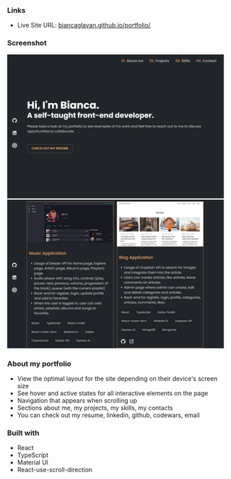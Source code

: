 ### Links

- Live Site URL: [biancaglavan.github.io/portfolio/](https://biancaglavan.github.io/portfolio/)

### Screenshot

![](./public/images/Capture1.PNG)
![](./public/images/Capture2.PNG)


### About my portfolio

- View the optimal layout for the site depending on their device's screen size
- See hover and active states for all interactive elements on the page
- Navigation that appears when scrolling up
- Sections about me, my projects, my skills, my contacts
- You can check out my resume, linkedin, github, codewars, email

### Built with

- React
- TypeScript
- Material UI
- React-use-scroll-direction


